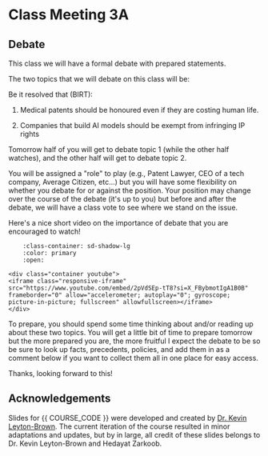 # Class Meeting 3A

## Debate

This class we will have a formal debate with prepared statements.

The two topics that we will debate on this class will be:

Be it resolved that (BIRT):

1. Medical patents should be honoured even if they are costing human life.

2. Companies that build AI models should be exempt from infringing IP rights

Tomorrow half of you will get to debate topic 1 (while the other half watches), and the other half will get to debate topic 2. 

You will be assigned a "role" to play (e.g., Patent Lawyer, CEO of a tech company, Average Citizen, etc...) but you will have some flexibility on whether you debate for or against the position. Your position may change over the course of the debate (it's up to you) but before and after the debate, we will have a class vote to see where we stand on the issue.

Here's a nice short video on the importance of debate that you are encouraged to watch!

```{dropdown} 1. Importance of Debate in Society
    :class-container: sd-shadow-lg
    :color: primary
    :open:

<div class="container youtube">
<iframe class="responsive-iframe" src="https://www.youtube.com/embed/2pVdSEp-tT8?si=X_FBybmotIgA1B0B" frameborder="0" allow="accelerometer; autoplay="0"; gyroscope; picture-in-picture; fullscreen" allowfullscreen></iframe>
</div>
```

To prepare, you should spend some time thinking about and/or reading up about these two topics. You will get a little bit of time to prepare tomorrow but the more prepared you are, the more fruitful I expect the debate to be so be sure to look up facts, precedents, policies, and add them in as a comment below if you want to collect them all in one place for easy access.

Thanks, looking forward to this!



<!-- 
## Class slides

Below are the slides from today's class embedded.
Feel free to download them to keep them locally, or leave them archived here and just bookmark them.
We will leave the website open even after the course is over for a reasonable number of years.

<div>
<iframe src="../../2024_S1_Class3B.pdf" width="100%" height="600px" frameBorder="0"> </iframe>
</div>

[Download the Slides from today](https://github.com/ubc-cs/cpsc430/raw/main/files/2024_S1_Class3B.pdf)

## Important links for today:
 -->


## Acknowledgements

Slides for {{ COURSE_CODE }} were developed and created by [Dr. Kevin Leyton-Brown](https://www.cs.ubc.ca/~kevinlb/). The current iteration of the course resulted in minor adaptations and updates, but by in large, all credit of these slides belongs to Dr. Kevin Leyton-Brown and Hedayat Zarkoob.